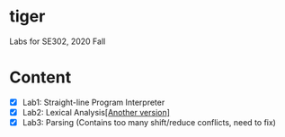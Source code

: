 # tiger
Labs for SE302, 2020 Fall

# Content
- [X] Lab1: Straight-line Program Interpreter
- [X] Lab2: Lexical Analysis[[Another version]](https://github.com/Snowfall99/my_IScourse/tree/master/SE302/lab2)
- [x] Lab3: Parsing (Contains too many shift/reduce conflicts, need to fix)
